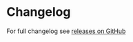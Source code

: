 Changelog
======
For full changelog see [releases on GitHub](https://github.com/VeliovGroup/Meteor-Client-Storage/releases)